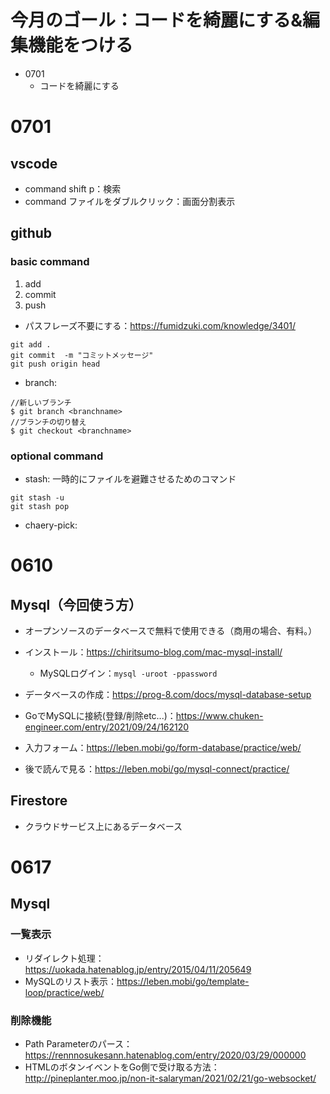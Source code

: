 # 今月のゴール：コードを綺麗にする&編集機能をつける
- 0701
    - コードを綺麗にする

# 0701





## vscode
- command shift p：検索
- command ファイルをダブルクリック：画面分割表示

## github
### basic command
1. add
2. commit
3. push

- パスフレーズ不要にする：https://fumidzuki.com/knowledge/3401/

```
git add .
git commit  -m "コミットメッセージ"
git push origin head
```

- branch:
```
//新しいブランチ
$ git branch <branchname>
//ブランチの切り替え
$ git checkout <branchname>
```

### optional command
- stash: 一時的にファイルを避難させるためのコマンド
```
git stash -u
git stash pop
```
- chaery-pick: 

# 0610
## Mysql（今回使う方）
- オープンソースのデータベースで無料で使用できる（商用の場合、有料。）
- インストール：https://chiritsumo-blog.com/mac-mysql-install/
    - MySQLログイン：`mysql -uroot -ppassword`
- データベースの作成：https://prog-8.com/docs/mysql-database-setup
- GoでMySQLに接続(登録/削除etc...)：https://www.chuken-engineer.com/entry/2021/09/24/162120
- 入力フォーム：https://leben.mobi/go/form-database/practice/web/

- 後で読んで見る：https://leben.mobi/go/mysql-connect/practice/

## Firestore
- クラウドサービス上にあるデータベース

# 0617
## Mysql
### 一覧表示
- リダイレクト処理：https://uokada.hatenablog.jp/entry/2015/04/11/205649
- MySQLのリスト表示：https://leben.mobi/go/template-loop/practice/web/

### 削除機能
- Path Parameterのパース：https://rennnosukesann.hatenablog.com/entry/2020/03/29/000000
- HTMLのボタンイベントをGo側で受け取る方法：http://pineplanter.moo.jp/non-it-salaryman/2021/02/21/go-websocket/

